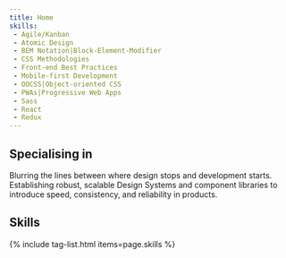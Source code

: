 ```yaml
---
title: Home
skills:
 - Agile/Kanban
 - Atomic Design
 - BEM Notation|Block-Element-Modifier
 - CSS Methodologies
 - Front-end Best Practices
 - Mobile-first Development
 - OOCSS|Object-oriented CSS
 - PWAs|Progressive Web Apps
 - Sass
 - React
 - Redux
---
```


<article class="Site__content">
  <div class="Specialising">
    <h1>Specialising in</h1>
    <p>
      Blurring the lines between where design stops and development starts. Establishing
      robust, scalable Design Systems and component libraries to introduce speed, 
      consistency, and reliability in products.
    </p>
  </div>

  <div class="Skills o-no-owl">
    <h2 class="h1">Skills</h2>
    {% include tag-list.html items=page.skills %}
  </div>
</article>
